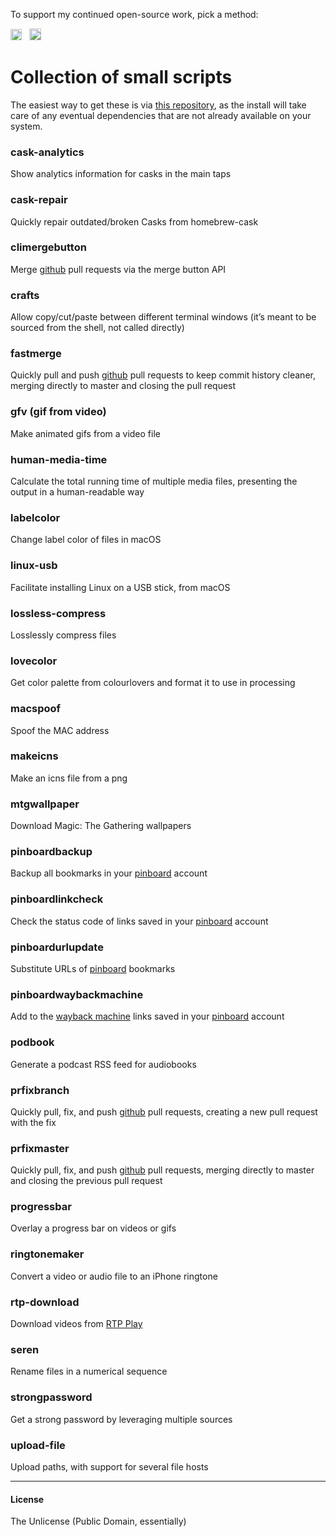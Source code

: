 To support my continued open-source work, pick a method:

[<img src='https://upload.wikimedia.org/wikipedia/commons/5/53/PayPal_2014_logo.svg' height='18' alt='Support via Paypal'>](https://www.paypal.me/vitorgalvao)&nbsp;&nbsp;
[<img src='https://dl.dropboxusercontent.com/s/y3pft1fbmer5v22/society6.svg' height='19' alt='Support via Society6'>](https://vitorgalvao.com/society6)

# Collection of small scripts

The easiest way to get these is via [this repository](https://github.com/vitorgalvao/homebrew-tiny-scripts), as the install will take care of any eventual dependencies that are not already available on your system.

### cask-analytics
Show analytics information for casks in the main taps

### cask-repair
Quickly repair outdated/broken Casks from homebrew-cask

### climergebutton
Merge [github](https://github.com/) pull requests via the merge button API

### crafts
Allow copy/cut/paste between different terminal windows (it’s meant to be sourced from the shell, not called directly)

### fastmerge
Quickly pull and push [github](https://github.com/) pull requests to keep commit history cleaner, merging directly to master and closing the pull request

### gfv (gif from video)
Make animated gifs from a video file

### human-media-time
Calculate the total running time of multiple media files, presenting the output in a human-readable way

### labelcolor
Change label color of files in macOS

### linux-usb
Facilitate installing Linux on a USB stick, from macOS

### lossless-compress
Losslessly compress files

### lovecolor
Get color palette from colourlovers and format it to use in processing

### macspoof
Spoof the MAC address

### makeicns
Make an icns file from a png

### mtgwallpaper
Download Magic: The Gathering wallpapers

### pinboardbackup
Backup all bookmarks in your [pinboard](https://pinboard.in/) account

### pinboardlinkcheck
Check the status code of links saved in your [pinboard](https://pinboard.in/) account

### pinboardurlupdate
Substitute URLs of [pinboard](https://pinboard.in/) bookmarks

### pinboardwaybackmachine
Add to the [wayback machine](https://archive.org/web/) links saved in your [pinboard](https://pinboard.in/) account

### podbook
Generate a podcast RSS feed for audiobooks

### prfixbranch
Quickly pull, fix, and push [github](https://github.com/) pull requests, creating a new pull request with the fix

### prfixmaster
Quickly pull, fix, and push [github](https://github.com/) pull requests, merging directly to master and closing the previous pull request

### progressbar
Overlay a progress bar on videos or gifs

### ringtonemaker
Convert a video or audio file to an iPhone ringtone

### rtp-download
Download videos from [RTP Play](https://www.rtp.pt/play/)

### seren
Rename files in a numerical sequence

### strongpassword
Get a strong password by leveraging multiple sources

### upload-file
Upload paths, with support for several file hosts

---

#### License
The Unlicense (Public Domain, essentially)
